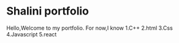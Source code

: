 # Shalini portfolio



Hello,Welcome to my portfolio.
For now,I know 
1.C++
2.html
3.Css
4.Javascript
5.react
